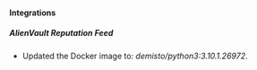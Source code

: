 #### Integrations
##### AlienVault Reputation Feed
- Updated the Docker image to: *demisto/python3:3.10.1.26972*.
